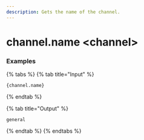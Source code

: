 ```yaml
---
description: Gets the name of the channel.
---
```


# channel.name <channel\>

### Examples

{% tabs %}
{% tab title="Input" %}

```text
{channel.name}
```

{% endtab %}

{% tab title="Output" %}

```text
general
```

{% endtab %}
{% endtabs %}
